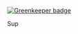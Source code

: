
[![Greenkeeper badge](https://badges.greenkeeper.io/yurikrupnik/popa.svg)](https://greenkeeper.io/)

Sup